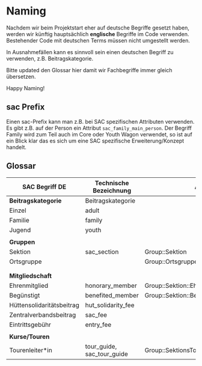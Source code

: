 # Naming

Nachdem wir beim Projektstart eher auf deutsche Begriffe gesetzt haben, werden wir künftig hauptsächlich **englische** Begriffe im Code verwenden. Bestehender Code mit deutschen Terms müssen nicht umgestellt werden.

In Ausnahmefällen kann es sinnvoll sein einen deutschen Begriff zu verwenden, z.B. Beitragskategorie.

Bitte updated den Glossar hier damit wir Fachbegriffe immer gleich übersetzen.

Happy Naming!

## sac Prefix

Einen sac-Prefix kann man z.B. bei SAC spezifischen Attributen verwenden. Es gibt z.B. auf der Person ein Attribut `sac_family_main_person`. Der Begriff Family wird zum Teil auch im Core oder Youth Wagon verwendet, so ist auf ein Blick klar das es sich um eine SAC spezifische Erweiterung/Konzept handelt.

## Glossar

| SAC Begriff DE            | Technische Bezeichnung         | Ausnahmen                                     |
|---------------------------|--------------------------------|-----------------------------------------------|
| **Beitragskategorie**     | Beitragskategorie              |                                               |
| Einzel                    | adult                          |                                               |
| Familie                   | family                         |                                               |
| Jugend                    | youth                          |                                               |
|                           |                                |                                               |
| **Gruppen**               |                                |                                               |
| Sektion                   | sac_section                    | Group::Sektion                                |
| Ortsgruppe                |                                | Group::Ortsgruppe                             |
|                           |                                |                                               |
|                           |                                |                                               |
| **Mitgliedschaft**        |                                |                                               |
| Ehrenmitglied             | honorary_member                | Group::Sektion::Ehrenmitglied                 |
| Begünstigt                | benefited_member               | Group::Sektion::Beguenstigt                   |
| Hüttensolidaritätsbeitrag | hut_solidarity_fee             |                                               |
| Zentralverbandsbeitrag    | sac_fee                        |                                               |
| Eintrittsgebühr           | entry_fee                      |                                               |
|                           |                                |                                               |
| **Kurse/Touren**          |                                |                                               |
| Tourenleiter*in           | tour_guide, sac_tour_guide     | Group::SektionsTourenkommission::Tourenleiter |
